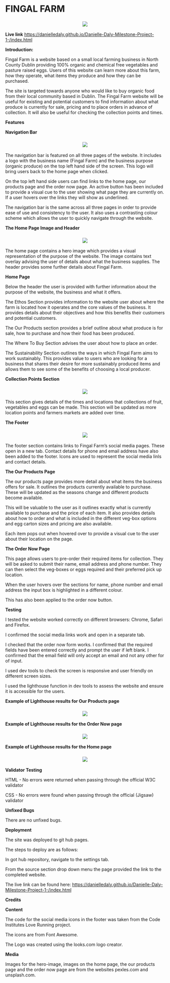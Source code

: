 # **FINGAL FARM**


<h3 align="center"><img src="assets/images/screenshots/screenshot-responsive-home-page.png"></h3>


**Live link** https://danielledaly.github.io/Danielle-Daly-Milestone-Project-1-/index.html


**Introduction:**


Fingal Farm is a website based on a small local farming business in North County Dublin providing 100% organic and chemical free vegetables and pasture raised eggs. Users of this website can learn more about this farm, how they operate, what items they produce and how they can be purchased.

The site is targeted towards anyone who would like to buy organic food from their local community based in Dublin. The Fingal Farm website will be useful for existing and potential customers to find information about what produce is currently for sale, pricing and to place orders in advance of collection. It will also be useful for checking the collection points and times. 

**Features**


**Navigation Bar**

<h3 align="center"><img src="assets/images/screenshots/screenshot-nav-bar.png"></h3>


The navigation bar is featured on all three pages of the website. It includes a logo with the business name (Fingal Farm) and the business purpose (organic produce) on the top left hand side of the screen. This logo will bring users back to the home page when clicked.

On the top left hand side users can find links to the home page, our products page and the order now page. An active button has been included to provide a visual cue to the user showing what page they are currently on. If a user hovers over the links they will show as underlined.

The navigation bar is the same across all three pages in order to provide ease of use and consistency to the user. It also uses a contrasting colour scheme which allows the user to quickly navigate through the website. 

**The Home Page Image and Header**



<h3 align="center"><img src="assets/images/screenshots/screenshot-hero-image.png"></h3>


The home page contains a hero image which provides a visual representation of the purpose of the website. The image contains text overlay advising the user of details about what the business supplies. The header provides some further details about Fingal Farm.


**Home Page**


Below the header the user is provided with further information about the purpose of the website, the business and what it offers. 

The Ethos Section provides information to the website user about where the farm is located how it operates and the core values of the business. It provides details about their objectives and how this benefits their customers and potential customers.

The Our Products section provides a brief outline about what produce is for sale, how to purchase and how their food has been produced.  

The Where To Buy Section advises the user about how to place an order.

The Sustainability Section outlines the ways in which Fingal Farm aims to work sustainably. This provides value to users who are looking for a business that shares their desire for more sustainably produced items and allows them to see some of the benefits of choosing a local producer.


**Collection Points Section**


<h3 align="center"><img src="assets/images/screenshots/screenshot-collection-points.png"></h3>


This section gives details of the times and locations that collections of fruit, vegetables and eggs can be made. This section will be updated as more location points and farmers markets are added over time. 


**The Footer**


<h3 align="center"><img src="assets/images/screenshots/screenshot-footer.png"></h3>


The footer section contains links to Fingal Farm’s social media pages. These open in a new tab. Contact details for phone and email address have also been added to the footer. Icons are used to represent the social media linls and contact details.


**The Our Products Page**


The our products page provides more detail about what items the business offers for sale. It outlines the products currently available to purchase. These will be updated as the seasons change and different products become available. 

This will be valuable to the user as it outlines exactly what is currently available to purchase and the price of each item. It also provides details about how to order and what is included in the different veg-box options and egg carton sizes and pricing are also available.

Each item pops out when hovered over to provide a visual cue to the user about their location on the page.


**The Order Now Page**


This page allows users to pre-order their required items for collection. They will be asked to submit their name, email address and phone number. They can then select the veg-boxes or eggs required and their preferred pick up location.

When the user hovers over the sections for name, phone number and email address the input box is highlighted in a different colour. 

This has also been applied to the order now button.


**Testing**


I tested the website worked correctly on different browsers: Chrome, Safari and Firefox.

I confirmed the social media links work and open in a separate tab.

I checked that the order now form works. I confirmed that the required fields have been entered correctly and prompt the user if left blank. I confirmed that the email field will only accept an email and not any other for of input.
 
I used dev tools to check the screen is responsive and user friendly on different screen sizes.

I used the lighthouse function in dev tools to assess the website and ensure it is accessible for the  users.


**Example of Lighthouse results for Our Products page**



<h3 align="center"><img src="assets/images/screenshots/screenshot-our-products-lighthouse.png"></h3>



**Example of Lighthouse results for the Order Now page**



<h3 align="center"><img src="assets/images/screenshots/screenshot-order-now-lighthouse.png"></h3>



**Example of Lighthouse results for the Home page**



<h3 align="center"><img src="assets/images/screenshots/screenshot-home-page-lighthouse.png"></h3>



**Validator Testing**


HTML -  No errors were returned when passing through the official W3C validator

CSS - No errors were found when passing through the official (Jigsaw) validator


**Unfixed Bugs**


There are no unfixed bugs.



**Deployment**


The site was deployed to git hub pages. 

The steps to deploy are as follows: 

In got hub repository, navigate to the settings tab. 

From the source section drop down menu the page provided the link to the completed website.

The live link can be found here: https://danielledaly.github.io/Danielle-Daly-Milestone-Project-1-/index.html


**Credits**


**Content**

The code for the social media icons in the footer was taken from the Code Institutes Love Running project.

The icons are from Font Awesome.

The Logo was created using the looks.com logo creator. 


**Media**

Images for the hero-image, images on the home page, the our products page and the order now page are from the websites pexles.com and unsplash.com.




